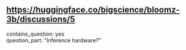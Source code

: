 ## https://huggingface.co/bigscience/bloomz-3b/discussions/5

contains_question: yes  
question_part: "Inference hardware?"